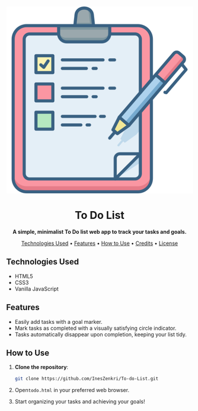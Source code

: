 
<p align="center">
  <img src="check.png" alt="ToDo List Web App">
</p>

<h1 align="center">To Do List</h1>

<p align="center">
  <strong>A simple, minimalist To Do list web app to track your tasks and goals.</strong>
</p>

<p align="center">
  <a href="#technologies-used">Technologies Used</a> •
  <a href="#features">Features</a> •
  <a href="#how-to-use">How to Use</a> •
  <a href="#credits">Credits</a> •
  <a href="#license">License</a>
</p>

## Technologies Used

- HTML5
- CSS3
- Vanilla JavaScript

## Features

- Easily add tasks with a goal marker.
- Mark tasks as completed with a visually satisfying circle indicator.
- Tasks automatically disappear upon completion, keeping your list tidy.

## How to Use

1. **Clone the repository**:

   ```bash
   git clone https://github.com/InesZenkri/To-do-List.git
   ```
2. Open`todo.html` in your preferred web browser.

3. Start organizing your tasks and achieving your goals! 